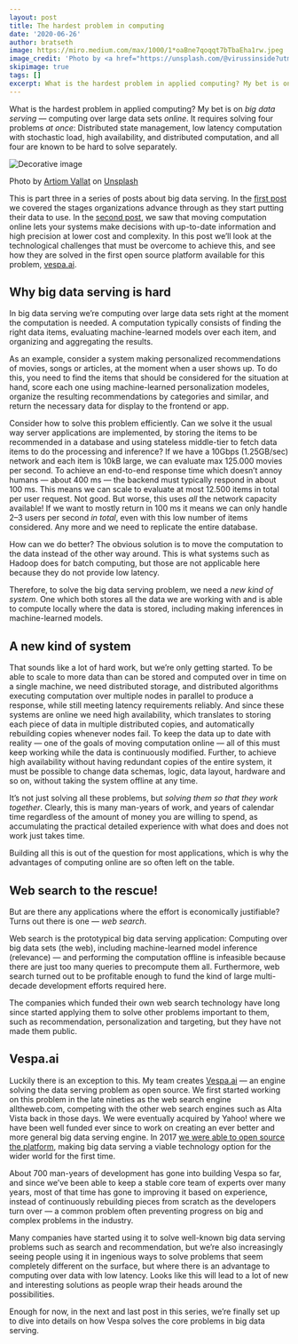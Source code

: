 ```yaml
---
layout: post
title: The hardest problem in computing
date: '2020-06-26'
author: bratseth
image: https://miro.medium.com/max/1000/1*oaBne7qoqqt7bTbaEha1rw.jpeg
image_credit: 'Photo by <a href="https://unsplash.com/@virussinside?utm_source=unsplash&utm_medium=referral&utm_content=creditCopyText">Artiom Vallat</a> on <a href="https://unsplash.com/photos/uBOzd_7p99I?utm_source=unsplash&utm_medium=referral&utm_content=creditCopyText">Unsplash</a>'
skipimage: true
tags: []
excerpt: What is the hardest problem in applied computing? My bet is on big data serving — computing over large data sets online.
---
```


What is the hardest problem in applied computing? My bet is on _big data
serving_ &mdash; computing over large data sets _online_. It requires solving four
problems _at once_: Distributed state management, low latency computation with
stochastic load, high availability, and distributed computation, and all four
are known to be hard to solve separately.

![Decorative image](https://miro.medium.com/max/1000/1*oaBne7qoqqt7bTbaEha1rw.jpeg)
<p class="image-credit">Photo by
<a href="https://unsplash.com/@virussinside?utm_source=unsplash&utm_medium=referral&utm_content=creditCopyText">Artiom Vallat</a>
on <a href="https://unsplash.com/collections/3830666/vespa-blog-photos/ce50ee9e7cf7509dfc05b1544a700492?utm_source=unsplash&utm_medium=referral&utm_content=creditCopyText">Unsplash</a></p>

This is part three in a series of posts about big data serving. In the [first
post](https://blog.vespa.ai/the-big-data-maturity-levels/) we covered the
stages organizations advance through as they start putting their data to use.
In the [second post](https://blog.vespa.ai/why-most-computation-will-become-online/), 
we saw that moving computation online lets your systems make decisions with
up-to-date information and high precision at lower cost and complexity. In
this post we’ll look at the technological challenges that must be overcome to
achieve this, and see how they are solved in the first open source platform
available for this problem, [vespa.ai](https://vespa.ai/).


## Why big data serving is hard
In big data serving we’re computing over large data sets right at the moment
the computation is needed. A computation typically consists of finding the
right data items, evaluating machine-learned models over each item, and
organizing and aggregating the results.

As an example, consider a system making personalized recommendations of
movies, songs or articles, at the moment when a user shows up. To do this, you
need to find the items that should be considered for the situation at hand,
score each one using machine-learned personalization modeles, organize the
resulting recommendations by categories and similar, and return the necessary
data for display to the frontend or app.

Consider how to solve this problem efficiently. Can we solve it the usual way
server applications are implemented, by storing the items to be recommended in
a database and using stateless middle-tier to fetch data items to do the
processing and inference? If we have a 10Gbps (1.25GB/sec) network and each
item is 10kB large, we can evaluate max 125.000 movies per second. To achieve
an end-to-end response time which doesn’t annoy humans &mdash; about 400 ms &mdash; the
backend must typically respond in about 100 ms. This means we can scale to
evaluate at most 12.500 items in total per user request. Not good. But worse,
this uses _all_ the network capacity available! If we want to mostly return in
100 ms it means we can only handle 2–3 users per second _in total_, even with
this low number of items considered. Any more and we need to replicate the
entire database.

How can we do better? The obvious solution is to move the computation to the
data instead of the other way around. This is what systems such as Hadoop does
for batch computing, but those are not applicable here because they do not
provide low latency.

Therefore, to solve the big data serving problem, we need a _new kind of
system_. One which both stores all the data we are working with and is able to
compute locally where the data is stored, including making inferences in
machine-learned models.

## A new kind of system
That sounds like a lot of hard work, but we’re only getting started. To be
able to scale to more data than can be stored and computed over in time on a
single machine, we need distributed storage, and distributed algorithms
executing computation over multiple nodes in parallel to produce a response,
while still meeting latency requirements reliably. And since these systems are
online we need high availability, which translates to storing each piece of
data in multiple distributed copies, and automatically rebuilding copies
whenever nodes fail. To keep the data up to date with reality &mdash; one of the
goals of moving computation online &mdash; all of this must keep working while the
data is continuously modified. Further, to achieve high availability without
having redundant copies of the entire system, it must be possible to change
data schemas, logic, data layout, hardware and so on, without taking the
system offline at any time.

It’s not just solving all these problems, but _solving them so that they work
together_. Clearly, this is many man-years of work, and years of calendar time
regardless of the amount of money you are willing to spend, as accumulating
the practical detailed experience with what does and does not work just takes
time.

Building all this is out of the question for most applications, which is why
the advantages of computing online are so often left on the table.

## Web search to the rescue!
But are there any applications where the effort is economically justifiable?
Turns out there is one &mdash; _web search_.

Web search is the prototypical big data serving application: Computing over
big data sets (the web), including machine-learned model inference (relevance)
&mdash; and performing the computation offline is infeasible because there are just
too many queries to precompute them all. Furthermore, web search turned out to
be profitable enough to fund the kind of large multi-decade development
efforts required here.

The companies which funded their own web search technology have long since
started applying them to solve other problems important to them, such as
recommendation, personalization and targeting, but they have not made them
public.

## Vespa.ai

Luckily there is an exception to this. My team creates
[Vespa.ai](https://vespa.ai) &mdash; an engine solving the data serving
problem as open source. We first started working on this problem in the late
nineties as the web search engine alltheweb.com, competing with the other web
search engines such as Alta Vista back in those days. We were eventually
acquired by Yahoo! where we have been well funded ever since to work on
creating an ever better and more general big data serving engine. In 2017
[we were able to open source the platform](https://www.cnbc.com/2017/09/26/yahoo-open-sources-vespa-for-content-recommendations.html),
making big data serving a viable technology option for the wider world for the
first time.

About 700 man-years of development has gone into building Vespa so far, and
since we’ve been able to keep a stable core team of experts over many years,
most of that time has gone to improving it based on experience, instead of
continuously rebuilding pieces from scratch as the developers turn over &mdash; a
common problem often preventing progress on big and complex problems in the
industry.

Many companies have started using it to solve well-known big data serving
problems such as search and recommendation, but we’re also increasingly seeing
people using it in ingenious ways to solve problems that seem completely
different on the surface, but where there is an advantage to computing over
data with low latency. Looks like this will lead to a lot of new and
interesting solutions as people wrap their heads around the possibilities.

Enough for now, in the next and last post in this series, we’re finally set up
to dive into details on how Vespa solves the core problems in big data
serving.